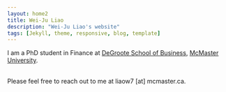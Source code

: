 ```yaml
---
layout: home2
title: Wei-Ju Liao
description: "Wei-Ju Liao's website"
tags: [Jekyll, theme, responsive, blog, template] 
---
```


I am a PhD student in Finance at <a href="https://www.degroote.mcmaster.ca" target="_blank">DeGroote School of Business</a>, <a href="https://www.mcmaster.ca" target="_blank">McMaster University</a>.

<br/>
Please feel free to reach out to me at liaow7 [at] mcmaster.ca.

